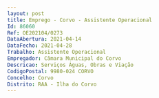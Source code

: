 ```yaml
--- 
layout: post
title: Emprego - Corvo - Assistente Operacional
Id: 86060
Ref: OE202104/0273
DataAbertura: 2021-04-14
DataFecho: 2021-04-28
Trabalho: Assistente Operacional
Empregador: Câmara Municipal do Corvo
Descricao: Serviços Águas, Obras e Viação
CodigoPostal: 9980-024 CORVO
Concelho: Corvo
Distrito: RAA - Ilha do Corvo
--- 
```

